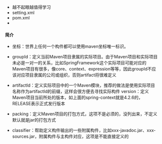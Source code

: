 

- 越不起眼越值得学习
- setting.xml
- pom.xml
- 

#### 简介

- 坐标：世界上任何一个构件都可以使用maven坐标唯一标识。
 
- groupId：定义当前Maven项目隶属的实际项目。由于Maven项目和实际项目未必是一对一的关系，比如SpringFramework这个实际项目可能对应的Maven项目有很多，像core、context、expression等等，因此groupId不应该对应项目隶属的公司或组织，否则artifact将很难定义
- artifactId：定义实际项目中的一个Maven模块，推荐的做法是使用实际项目名称作为artifactId的前缀，这样会很方便去寻找实际构件
version：定义Maven项目当前所处的版本，如上面的spring-context就是4.2.6的，RELEASE表示正式发行版本
- packing：定义Maven项目的打包方式，这项不是必须的，没列出来，不定义默认就是jar的打包方式
- classifier：帮助定义构件输出的一些附属构件，比如xxx-javadoc.jar、xxx-sources.jar，附属构件与主构件对应，这项是不能直接定义的

